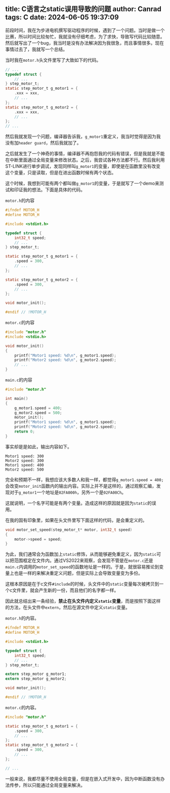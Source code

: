 title: C语言之static误用导致的问题
author: Canrad
tags: C
date: 2024-06-05 19:37:09
---
前段时间，我在为步进电机撰写驱动程序的时候，遇到了一个问题。当时是做一个比赛，所以时间比较匆忙，我就没有仔细考虑，为了求快，导致写代码比较随意。然后就写出了一个bug，我当时是没有办法解决因为我很急，而且事情很多。现在事情过去了，我就写一个总结。

当时我在`motor.h`头文件里写了大致如下的代码。

```c
// ...
typedef struct {
    // ...
} step_motor_t;
static step_motor_t g_motor1 = {
    .xxx = xxx,
    // ...
};
static step_motor_t g_motor2 = {
    .xxx = xxx,
    // ...
};
// ...
```

然后我就发现一个问题，编译器告诉我，`g_motor1`重定义，我当时觉得是因为我没有加`header guard`，然后我就加了。

之后就发生了一个神奇的事情，编译器不再抱怨我的代码有错误，但是我就是不能在中断里面通过全局变量来修改状态。之后，我尝试各种方法都不行。然后我利用ST-LINK进行单步调试，发现同样叫`g_motor1`的变量，即使是在函数里没有改变这个变量，只是读取，但是在进出函数时候有两个状态。

这个时候，我想到可能有两个都叫做`g_motor1`的变量，于是就写了一个demo来测试和印证我的想法。下面是具体的代码。

`motor.h`的内容

```c
#ifndef MOTOR_H
#define MOTOR_H

#include <stdint.h>

typedef struct {
    int32_t speed;
    // ...
} step_motor_t;

static step_motor_t g_motor1 = {
    .speed = 300,
    // ...
};

static step_motor_t g_motor2 = {
    .speed = 300,
    // ...
};

void motor_init();

#endif // !MOTOR_H
```

`motor.c`的内容

```c
#include "motor.h"
#include <stdio.h>

void motor_init()
{
	printf("Motor1 speed: %d\n", g_motor1.speed);
	printf("Motor2 speed: %d\n", g_motor2.speed);
	// ...
}
```

`main.c`的内容

```c
#include "motor.h"

int main() 
{
	g_motor1.speed = 400;
	g_motor2.speed = 500;
	motor_init();
	printf("Motor1 speed: %d\n", g_motor1.speed);
	printf("Motor2 speed: %d\n", g_motor2.speed);
	return 0;
}

```

事实却是是如此，输出内容如下。

```text
Motor1 speed: 300
Motor2 speed: 300
Motor1 speed: 400
Motor2 speed: 500
```

完全和预期不一样，我想应该大多数人和我一样，都觉得`g_motor1.speed = 400;`会改变`motor_init`函数内的输出内容。实际上并不是这样的，通过观察汇编，发现对于`g_motor1`一个地址是`02FA000h`，另外一个是`02FA00Ch`。

这就说明，一个名字可能是有两个变量。造成这样的原因就是因为`static`的误用。

在我的固有印象里，如果在头文件里写下面这样的代码，是会重定义的。

```c
void motor_set_speed(step_motor_t* motor, int32_t speed)
{
    motor->speed = speed;
}
```

为此，我们通常会为函数加上`static`修饰，从而能够避免重定义，因为`static`可以把范围框定在文件内。通过VS2022来观察，会发现不管是在`motor.c`还是`main.c`内调用的`motor_set_speed`的函数地址是一样的。于是，就很容易推论到变量上也是一样的来解决重定义问题，但是实际上会导致变量变为多份。

这根本原因是在于c文件`#include`的时候，头文件中的`static`变量每次被拷贝到一个c文件里，就会产生新的一份，而且他们的名字都一样。

因此就总结出来一条经验，**禁止在头文件内定义`static`变量**，而是按照下面这样的方法，在头文件中`extern`，然后在源文件中定义`static`变量。

`motor.h`的内容。

```c
#ifndef MOTOR_H
#define MOTOR_H

#include <stdint.h>

typedef struct {
    int32_t speed;
    // ...
} step_motor_t;

extern step_motor g_motor1;
extern step_motor g_motor2;

void motor_init();

#endif // !MOTOR_H
```

`motor.c`的内容。

```c
#include "motor.h"

static step_motor_t g_motor1 = {
    .speed = 300,
    // ...
};
static step_motor_t g_motor2 = {
    .speed = 300,
    // ...
};

// ...
```

一般来说，我都尽量不使用全局变量，但是在嵌入式开发中，因为中断函数没有办法传参，所以只能通过全局变量来解决。

